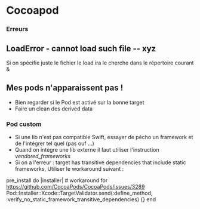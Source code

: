 # Cocoapod

### Erreurs

## LoadError - cannot load such file -- xyz
Si on spécifie juste le fichier le load ira le cherche dans le répertoire courant &

## Mes pods n'apparaissent pas !
* Bien regarder si le Pod est activé sur la bonne target
* Faire un clean des derived data

### Pod custom
* Si une lib n'est pas compatible Swift, essayer de pécho un framework et de l'intégrer tel quel (pas ouf ...)
* Quand on intègre une lib externe il faut utiliser l'instruction *vendored_frameworks*
* Si on a l'erreur : target has transitive dependencies that include static frameworks, Utiliser le workaround suivant :

pre_install do |installer|
	# workaround for https://github.com/CocoaPods/CocoaPods/issues/3289
	Pod::Installer::Xcode::TargetValidator.send(:define_method, :verify_no_static_framework_transitive_dependencies) {}
end
